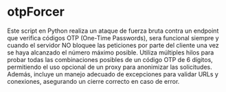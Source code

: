 # otpForcer
Este script en Python realiza un ataque de fuerza bruta contra un endpoint que verifica códigos OTP (One-Time Passwords), sera funcional siempre y cuando el servidor NO bloquee las peticiones por parte del cliente una vez se haya alcanzado el número máximo posible. Utiliza múltiples hilos para probar todas las combinaciones posibles de un código OTP de 6 dígitos, permitiendo el uso opcional de un proxy para anonimizar las solicitudes. Además, incluye un manejo adecuado de excepciones para validar URLs y conexiones, asegurando un cierre correcto en caso de error.
